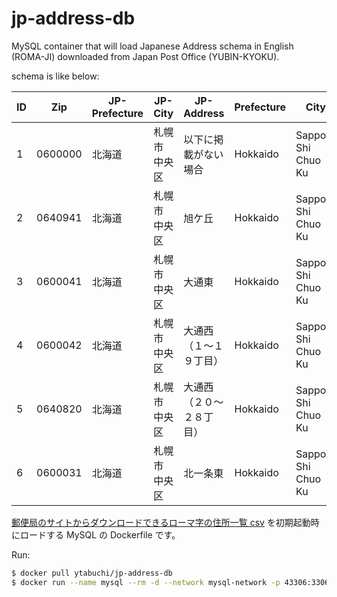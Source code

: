# jp-address-db

MySQL container that will load Japanese Address schema in English (ROMA-JI) downloaded from Japan Post Office (YUBIN-KYOKU).

schema is like below:

| ID | Zip | JP-Prefecture | JP-City | JP-Address | Prefecture | City | Address |
|---|---|---|---|---|---|---|---|
| 1 | 0600000 | 北海道 | 札幌市　中央区 | 以下に掲載がない場合 | Hokkaido | Sapporo Shi Chuo Ku | 以下に掲載がない場合 |
| 2 | 0640941 | 北海道 | 札幌市　中央区 | 旭ケ丘 | Hokkaido | Sapporo Shi Chuo Ku | Asahigaoka |
| 3 | 0600041 | 北海道 | 札幌市　中央区 | 大通東 | Hokkaido | Sapporo Shi Chuo Ku | Odorihigashi |
| 4 | 0600042 | 北海道 | 札幌市　中央区 | 大通西（１～１９丁目） | Hokkaido | Sapporo Shi Chuo Ku | Odorinishi(1-19-Chome) |
| 5 | 0640820 | 北海道 | 札幌市　中央区 | 大通西（２０～２８丁目） | Hokkaido | Sapporo Shi Chuo Ku | Odorinishi(20-28-Chome) |
| 6 | 0600031 | 北海道 | 札幌市　中央区 | 北一条東 | Hokkaido | Sapporo Shi Chuo Ku | Kita1-Johigashi |

[郵便局のサイトからダウンロードできるローマ字の住所一覧 csv](https://www.post.japanpost.jp/zipcode/dl/roman-zip.html) を初期起動時にロードする MySQL の Dockerfile です。

Run: 

```sh
$ docker pull ytabuchi/jp-address-db
$ docker run --name mysql --rm -d --network mysql-network -p 43306:3306 ytabuchi/jp-address-db
```
